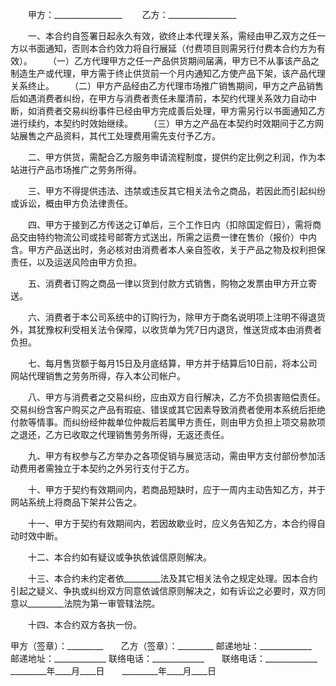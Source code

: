 
 


　　甲方：_________________
　　乙方：_________________


　　一、本合约自签署日起永久有效，欲终止本代理关系，需经由甲乙双方之任一方以书面通知，否则本合约效力将自行展延（付费项目则需另行付费本合约方为有效）。
　　（一）乙方代理甲方之任一产品供货期间届满，甲方已不从事该产品之制造生产或代理，甲方需于终止供货前一个月内通知乙方使产品下架，该产品代理关系终止。
　　（二）甲方产品经由乙方代理市场推广销售期间，甲方之产品销售后如遇消费者纠纷，在甲方与消费者责任未厘清前，本契约代理关系效力自动中断，如消费者交易纠纷事件已经由甲方完成善后处理，甲方需另行以书面通知乙方进行续约，本契约时效始继续。
　　（三）甲方之产品在本契约时效期间于乙方网站展售之产品资料，其代工处理费用需先支付予乙方。


　　二、甲方供货，需配合乙方服务申请流程制度，提供约定比例之利润，作为本站进行产品市场推广之劳务所得。


　　三、甲方不得提供违法、违禁或违反其它相关法令之商品，若因此而引起纠纷或诉讼，概由甲方负法律责任。


　　四、甲方于接到乙方传送之订单后，三个工作日内（扣除国定假日），需将商品交由特约物流公司或挂号邮寄方式送出，所需之运费一律在售价（报价）中内含。甲方产品送出时，务必核对由消费者本人亲自签收，关于产品之物及权利担保责任，以及运送风险由甲方负担。


　　五、消费者订购之商品一律以货到付款方式销售，购物之发票由甲方开立寄送。


　　六、消费者于本公司系统中的订购行为，除甲方于商名说明项上注明不得退货外，其犹豫权利受相关法令保障，以收货单为凭7日内退货，惟送货成本由消费者负担。


　　七、每月售货额于每月15日及月底结算，甲方并于结算后10日前，将本公司网站代理销售之劳务所得，存入本公司帐户。


　　八、甲方与消费者之交易纠纷，应由双方自行解决，乙方不负损害赔偿责任。交易纠纷含客户购买之产品有瑕疵、错误或其它因素导致消费者使用本系统后拒绝付款等情事。而纠纷经仲裁单位仲裁后若属甲方责任，则由甲方负担上项交易款项之退还，乙方已收取之代理销售劳务所得，无返还责任。


　　九、甲方有权参与乙方举办之各项促销与展览活动，需由甲方支付部份参加活动费用者需独立于本契约之外另行支付于乙方。


　　十、甲方于契约有效期间内，若商品短缺时，应于一周内主动告知乙方，并于网站系统上将商品下架并公告之。


　　十一、甲方于契约有效期间内，若因故歇业时，应义务告知乙方，本合约得自动时效中断。


　　十二、本合约如有疑议或争执依诚信原则解决。


　　十三、本合约未约定者依_________法及其它相关法令之规定处理。因本合约引起之疑义、争执或纠纷双方同意依诚信原则解决之，如有诉讼之必要时，双方同意以_________法院为第一审管辖法院。


　　十四、本合约双方各执一份。


 



甲方（签章）：_________　　乙方（签章）：_________
邮递地址：_____________　　邮递地址：_____________
联络电话：_____________　　联络电话：_____________
_________年____月____日　　_________年____月____日
 


 

 
 
 
 
 
  


  
 

  


  


  
 
 
 
 

